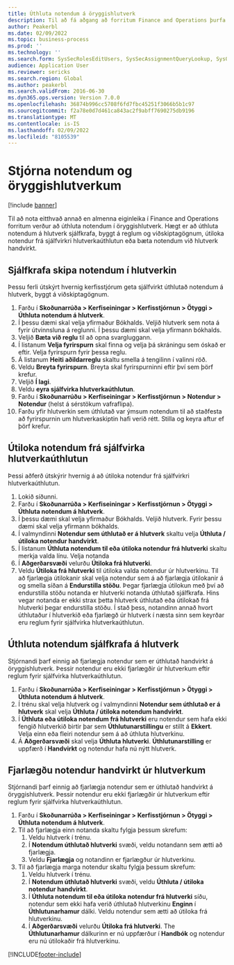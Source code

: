 ```yaml
---
title: Úthluta notendum á öryggishlutverk
description: Til að fá aðgang að forritum Finance and Operations þurfa notendur að fá úthlutað öryggishlutverkum.
author: Peakerbl
ms.date: 02/09/2022
ms.topic: business-process
ms.prod: ''
ms.technology: ''
ms.search.form: SysSecRolesEditUsers, SysSecAssignmentQueryLookup, SysQueryForm, SysSecRoleExcludeUsers
audience: Application User
ms.reviewer: sericks
ms.search.region: Global
ms.author: peakerbl
ms.search.validFrom: 2016-06-30
ms.dyn365.ops.version: Version 7.0.0
ms.openlocfilehash: 36874b996cc5708f6fd7fbc45251f3066b5b1c97
ms.sourcegitcommit: f2a78e0d7d461ca843ac2f9abff7690275db9196
ms.translationtype: MT
ms.contentlocale: is-IS
ms.lasthandoff: 02/09/2022
ms.locfileid: "8105539"
---
```

# <a name="manage-users-and-security-roles"></a>Stjórna notendum og öryggishlutverkum

[!include [banner](../../includes/banner.md)]

Til að nota eitthvað annað en almenna eiginleika í Finance and Operations forritum verður að úthluta notendum í öryggishlutverk. Hægt er að úthluta notendum á hlutverk sjálfkrafa, byggt á reglum og viðskiptagögnum, útiloka notendur frá sjálfvirkri hlutverkaúthlutun eða bæta notendum við hlutverk handvirkt.

## <a name="automatically-assign-users-to-roles"></a>Sjálfkrafa skipa notendum í hlutverkin
Þessu ferli útskýrt hvernig kerfisstjórum geta sjálfvirkt úthlutað notendum á hlutverk, byggt á viðskiptagögnum. 
1. Farðu í **Skoðunarrúða > Kerfiseiningar > Kerfisstjórnun > Ötyggi > Úthluta notendum á hlutverk**.
2. Í þessu dæmi skal velja yfirmaður Bókhalds. Veljið hlutverk sem nota á fyrir útvinnsluna á reglunni. Í þessu dæmi skal velja yfirmann bókhalds. 
3. Veljið **Bæta við reglu** til að opna svargluggann.
4. Í listanum **Velja fyrirspurn** skal finna og velja þá skráningu sem óskað er eftir. Velja fyrirspurn fyrir þessa reglu.  
5. Á listanum **Heiti aðildarreglu** skaltu smella á tengilinn í valinni röð.
6. Veldu **Breyta fyrirspurn**. Breyta skal fyrirspurninni eftir því sem þörf krefur.  
7. Veljið **Í lagi**.
8. Veldu **eyra sjálfvirka hlutverkaúthlutun**.
9. Farðu í **Skoðunarrúðu > Kerfiseiningar > Kerfisstjórnun > Notendur > Notendur** (helst á sérstökum vafraflipa).
10. Farðu yfir hlutverkin sem úthlutað var ýmsum notendum til að staðfesta að fyrirspurnin um hlutverkaskiptin hafi verið rétt. Stilla og keyra aftur ef þörf krefur.

## <a name="exclude-users-from-automatic-role-assignment"></a>Útiloka notendum frá sjálfvirka hlutverkaúthlutun
Þessi aðferð útskýrir hvernig á að útiloka notendur frá sjálfvirkri hlutverkaúthlutun.

1. Lokið síðunni.
2. Farðu í **Skoðunarrúða > Kerfiseiningar > Kerfisstjórnun > Ötyggi > Úthluta notendum á hlutverk**.
3. Í þessu dæmi skal velja yfirmaður Bókhalds. Veljið hlutverk. Fyrir þessu dæmi skal velja yfirmann bókhalds.  
4. Í valmyndinni **Notendur sem úthlutað er á hlutverk** skaltu velja **Úthluta / útiloka notendur handvirkt**.
5. Í listanum **Úthluta notendum til eða útiloka notendur frá hlutverki** skaltu merkja valda línu. Velja notanda  
6. Í **Aðgerðarsvæði** velurðu **Útiloka frá hlutverki**.
7. Veldu **Útiloka frá hlutverki** til útiloka valda notendur úr hlutverkinu. Til að fjarlægja útilokanir skal velja notendur sem á að fjarlægja útilokanir á og smella síðan á **Endurstilla stöðu**. Þegar fjarlægja útilokun með því að endurstilla stöðu notanda er hlutverki notanda úthlutað sjálfkrafa. Hins vegar notanda er ekki strax þetta hlutverk úthlutað eða útilokað frá hlutverki þegar endurstilla stöðu. Í stað þess, notandinn annað hvort úthlutaður í hlutverkið eða fjarlægð úr hlutverk í næsta sinn sem keyrðar eru reglum fyrir sjálfvirka hlutverkaúthlutun.  

## <a name="manually-assign-users-to-roles"></a>Úthluta notendum sjálfkrafa á hlutverk
Stjórnandi þarf einnig að fjarlægja notendur sem er úthlutað handvirkt á öryggishlutverk. Þessir notendur eru ekki fjarlægðir úr hlutverkum eftir reglum fyrir sjálfvirka hlutverkaúthlutun.

1. Farðu í **Skoðunarrúða > Kerfiseiningar > Kerfisstjórnun > Ötyggi > Úthluta notendum á hlutverk**.
2. Í trénu skal velja hlutverk og í valmyndinni **Notendur sem úthlutað er á hlutverk** skal velja **Úthluta / útiloka notendum handvirkt**.
4. Í **Úthluta eða útiloka notendum frá hlutverki** eru notendur sem hafa ekki fengið hlutverkið birtir þar sem **Úthlutunarstillingu** er stillt á **Ekkert**. Velja einn eða fleiri notendur sem á að úthluta hlutverkinu.
5. Á **Aðgerðarsvæði** skal velja **Úthluta hlutverki**. **Úthlutunarstilling** er uppfærð í **Handvirkt** og notendur hafa nú nýtt hlutverk.

## <a name="manually-remove-users-from-roles"></a>Fjarlægðu notendur handvirkt úr hlutverkum
Stjórnandi þarf einnig að fjarlægja notendur sem er úthlutað handvirkt á öryggishlutverk. Þessir notendur eru ekki fjarlægðir úr hlutverkum eftir reglum fyrir sjálfvirka hlutverkaúthlutun.

1. Farðu í **Skoðunarrúða > Kerfiseiningar > Kerfisstjórnun > Ötyggi > Úthluta notendum á hlutverk**.
2. Til að fjarlægja einn notanda skaltu fylgja þessum skrefum:
   1. Veldu hlutverk í trénu. 
   2. Í **Notendum úthlutað hlutverki** svæði, veldu notandann sem ætti að fjarlægja.
   3. Veldu **Fjarlægja** og notandinn er fjarlægður úr hlutverkinu.
3. Til að fjarlægja marga notendur skaltu fylgja þessum skrefum:
   1. Veldu hlutverk í trénu. 
   2. Í **Notendum úthlutað hlutverki** svæði, veldu **Úthluta / útiloka notendur handvirkt**.
   3. Í **Úthluta notendum til eða útiloka notendur frá hlutverki** síðu, notendur sem ekki hafa verið úthlutað hlutverkinu **Enginn** í **Úthlutunarhamur** dálki. Veldu notendur sem ætti að útiloka frá hlutverkinu.
   4. Í **Aðgerðarsvæði** velurðu **Útiloka frá hlutverki**. The **Úthlutunarhamur** dálkurinn er nú uppfærður í **Handbók** og notendur eru nú útilokaðir frá hlutverkinu.

[!INCLUDE[footer-include](../../../../includes/footer-banner.md)]
